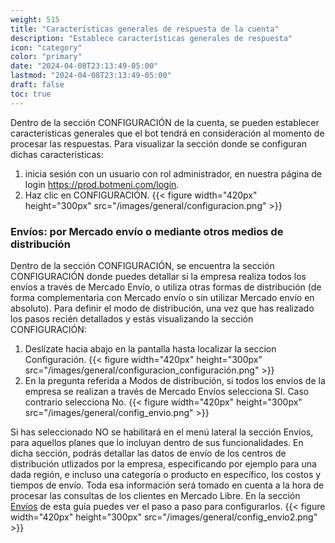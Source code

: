 ```yaml
---
weight: 515
title: "Características generales de respuesta de la cuenta"
description: "Establece características generales de respuesta"
icon: "category"
color: "primary"
date: "2024-04-08T23:13:49-05:00"
lastmod: "2024-04-08T23:13:49-05:00"
draft: false
toc: true
---
```

Dentro de la sección CONFIGURACIÓN de la cuenta, se pueden establecer características generales que el bot tendrá en consideración al momento de procesar las respuestas. Para visualizar la sección donde se configuran dichas características:
1. inicia sesión con un usuario con rol administrador, en nuestra página de login <https://prod.botmeni.com/login>.
2. Haz clic en CONFIGURACIÓN.
{{< figure width="420px" height="300px" src="/images/general/configuracion.png" >}}

### Envíos: por Mercado envío o mediante otros medios de distribución

Dentro de la sección CONFIGURACIÓN, se encuentra la sección CONFIGURACIÓN donde puedes detallar si la empresa realiza todos los envíos a través de Mercado Envío, o utiliza otras formas de distribución (de forma complementaria con Mercado envío o sin utilizar Mercado envío en absoluto).
Para definir el modo de distribución, una vez que has realizado los pasos recién detallados y estás visualizando la sección CONFIGURACIÓN:
1. Deslízate hacia abajo en la pantalla hasta localizar la seccion Configuración.
{{< figure width="420px" height="300px" src="/images/general/configuracion_configuración.png" >}}
2. En la pregunta referida a Modos de distribución, si todos los envíos de la empresa se realizan a través de Mercado Envíos selecciona SI. Caso contrario selecciona No.
{{< figure width="420px" height="300px" src="/images/general/config_envio.png" >}}

Si has seleccionado NO se habilitará en el menú lateral la sección Envíos, para aquellos planes que lo incluyan dentro de sus funcionalidades. En dicha sección, podrás detallar las datos de envío de los centros de distribución utlizados por la empresa, especificando por ejemplo para una dada región, e incluso una categoría o producto en específico, los costos y tiempos de envío. Toda esa información será tomado en cuenta a la hora de procesar las consultas de los clientes en Mercado Libre. En la sección [Envíos](../Modulo_envíos/Envíos.md) de esta guía puedes ver el paso a paso para configurarlos.
{{< figure width="420px" height="300px" src="/images/general/config_envio2.png" >}}


